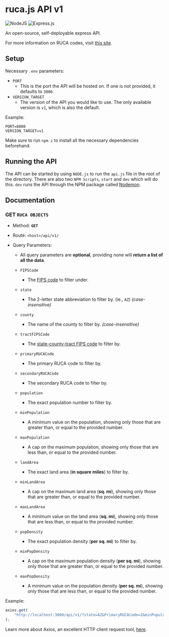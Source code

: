 # ruca.js API v1
![NodeJS](https://img.shields.io/badge/node.js-6DA55F?style=for-the-badge&logo=node.js&logoColor=white)
![Express.js](https://img.shields.io/badge/express.js-%23404d59.svg?style=for-the-badge&logo=express&logoColor=%2361DAFB)

An open-source, self-deployable express API.

For more information on RUCA codes, visit [this site](https://www.ers.usda.gov/data-products/rural-urban-commuting-area-codes/documentation/).

## Setup

Necessary `.env` parameters:
-   `PORT`
    -   This is the port the API will be hosted on. If one is not provided, it defaults to `3000`.
-   `VERSION_TARGET`
    -   The version of the API you would like to use. The only available version is `v1`, which is also the default.

Example:

```
PORT=8000
VERSION_TARGET=v1
```

Make sure to run `npm i` to install all the necessary dependencies beforehand.

## Running the API

The API can be started by using `NODE.js` to run the `api.js` file in the root of the directory. There are also two `NPM Scripts`, `start` and `dev` which will do this. `dev` runs the API through the NPM package called [Nodemon](https://www.npmjs.com/package/nodemon).

## Documentation

### GET `RUCA OBJECTS`

-   Method: **`GET`**
-   Route: `<host>/api/v1/`
-   Query Parameters:

    -   All query parameters are **optional**, providing none will **return a list of all the data**.
    -   `FIPSCode`
        -   The [FIPS code](https://en.wikipedia.org/wiki/FIPS_county_code) to filter under.
    -   `state`
        -   The 2-letter state abbreviation to filter by. (ie., `AZ`) _(case-insensitive)_
    -   `county`
        -   The name of the county to filter by. _(case-insensitive)_
    -   `tractFIPSCode`
        -   The [state-county-tract FIPS code](http://www.ffiec.gov/Geocode/) to filter by.
    -   `primaryRUCACode`
        -   The primary RUCA code to filter by.
    -   `secondaryRUCACode`

        -   The secondary RUCA code to filter by.

    -   `population`

        -   The exact population number to filter by.

    -   `minPopulation`

        -   A minimum value on the population, showing only those that are greater than, or equal to the provided number.

    -   `maxPopulation`

        -   A cap on the maximum population, showing only those that are less than, or equal to the provided number.

    -   `landArea`
        -   The exact land area (**in square miles**) to filter by.
    -   `minLandArea`
        -   A cap on the maximum land area (**sq. mi**), showing only those that are greater than, or equal to the provided number.
    -   `maxLandArea`
        -   A minimum value on the land area (**sq. mi**), showing only those that are less than, or equal to the provided number.
    -   `popDensity`
        -   The exact population density (**per sq. mi**) to filter by.
    -   `minPopDensity`
        -   A cap on the maximum population density (**per sq. mi**), showing only those that are greater than, or equal to the provided number.
    -   `maxPopDensity`
        -   A minimum value on the population density (**per sq. mi**), showing only those that are less than, or equal to the provided number.

Example:

```javascript
axios.get(
	"http://localhost:3000/api/v1/?state=AZ&PrimaryRUCACode=2&minPopulation=1500"
);
```

Learn more about Axios, an excellent HTTP client request tool, [here](https://www.npmjs.com/package/axios).
